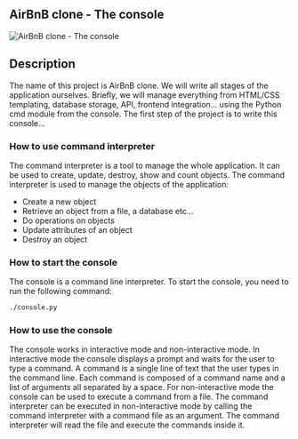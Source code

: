 ## AirBnB clone - The console
![AirBnB clone - The console](https://i.imgur.com/3v3v3ZV.png)
## Description
The name of this project is AirBnB clone. We will write all stages of the application ourselves. Briefly, we will manage everything from HTML/CSS templating, database storage, API, frontend integration... using the Python cmd module from the console. The first step of the project is to write this console...

### How to use command interpreter
The command interpreter is a tool to manage the whole application. It can be used to create, update, destroy, show and count objects. The command interpreter is used to manage the objects of the application:
- Create a new object
- Retrieve an object from a file, a database etc...
- Do operations on objects
- Update attributes of an object
- Destroy an object

### How to start the console
The console is a command line interpreter. To start the console, you need to run the following command:
```sh
./console.py
```
### How to use the console
The console works in interactive mode and non-interactive mode. In interactive mode  the console displays a prompt and waits for the user to type a command. A command is a single line of text that the user types in the command line. Each command is composed of a command name and a list of arguments  all separated by a space. For non-interactive mode  the console can be used to execute a command from a file. The command interpreter can be executed in non-interactive mode by calling the command interpreter with a command file as an argument. The command interpreter will read the file and execute the commands inside it.


